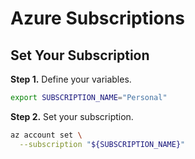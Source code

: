 # Azure Subscriptions

## Set Your Subscription
**Step 1.** Define your variables. 
```bash
export SUBSCRIPTION_NAME="Personal"
```

**Step 2.** Set your subscription.
```bash
az account set \
  --subscription "${SUBSCRIPTION_NAME}"
```
